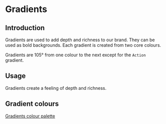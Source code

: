 # Gradients

## Introduction

Gradients are used to add depth and richness to our brand. They can be used as bold backgrounds. Each gradient is created from two core colours.

Gradients are 105° from one colour to the next except for the `Action` gradient.

## Usage

Gradients create a feeling of depth and richness.

## Gradient colours

[Gradients colour palette](https://nucleus.bgdigital.xyz/demo/index.html?path=/story/foundations-colours--gradient-pallette)
